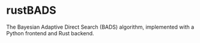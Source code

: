 # rustBADS
The Bayesian Adaptive Direct Search (BADS) algorithm, implemented with a Python frontend and Rust backend.
